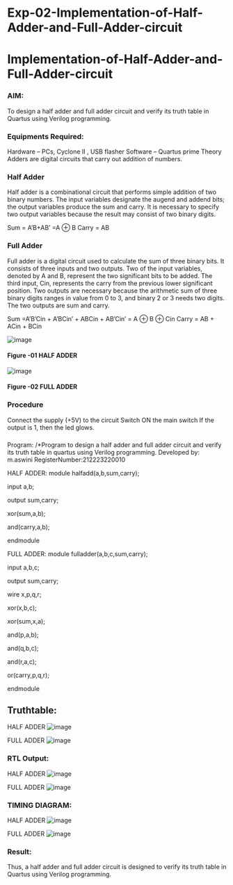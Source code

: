 # Exp-02-Implementation-of-Half-Adder-and-Full-Adder-circuit

# Implementation-of-Half-Adder-and-Full-Adder-circuit
### AIM:
To design a half adder and full adder circuit and verify its truth table in Quartus using Verilog programming.

### Equipments Required:
Hardware – PCs, Cyclone II , USB flasher
Software – Quartus prime
Theory
Adders are digital circuits that carry out addition of numbers.

### Half Adder
Half adder is a combinational circuit that performs simple addition of two binary numbers. The input variables designate the augend and addend bits; the output variables produce the sum and carry. It is necessary to specify two output variables because the result may consist of two binary digits.

Sum = A’B+AB’ =A ⊕ B Carry = AB

### Full Adder
Full adder is a digital circuit used to calculate the sum of three binary bits. It consists of three inputs and two outputs. Two of the input variables, denoted by A and B, represent the two significant bits to be added. The third input, Cin, represents the carry from the previous lower significant position. Two outputs are necessary because the arithmetic sum of three binary digits ranges in value from 0 to 3, and binary 2 or 3 needs two digits. The two outputs are sum and carry.

Sum =A’B’Cin + A’BCin’ + ABCin + AB’Cin’ = A ⊕ B ⊕ Cin Carry = AB + ACin + BCin

 ![image](https://user-images.githubusercontent.com/36288975/163552156-a13e5a56-c638-4110-97d9-8896907c8d25.png)

#### Figure -01 HALF ADDER 


![image](https://user-images.githubusercontent.com/36288975/163552057-b3547877-6d07-45b4-b7e0-bcfebfad9e1d.png)

#### Figure -02 FULL ADDER 

### Procedure

Connect the supply (+5V) to the circuit
Switch ON the main switch
If the output is 1, then the led glows.
### 
Program:
/*Program to design a half adder and full adder circuit and verify its truth table in quartus using Verilog programming.
Developed by: m.aswini
RegisterNumber:212223220010

HALF ADDER:
module halfadd(a,b,sum,carry);

input a,b;

output sum,carry;

xor(sum,a,b);

and(carry,a,b);

endmodule

FULL ADDER:
module fulladder(a,b,c,sum,carry);

input a,b,c;

output sum,carry;

wire x,p,q,r;

xor(x,b,c);

xor(sum,x,a);

and(p,a,b);

and(q,b,c);

and(r,a,c);

or(carry,p,q,r);

endmodule  

## Truthtable:
 HALF ADDER
 ![image](https://github.com/aswini068/Exp-02-Implementation-of-Half-Adder-and-Full-Adder-circuit/assets/149219827/1ae32766-571a-4a9a-a998-d1bffca95634)

FULL ADDER
![image](https://github.com/aswini068/Exp-02-Implementation-of-Half-Adder-and-Full-Adder-circuit/assets/149219827/9917e5f3-5f44-4a74-98b3-cf941ef94242)

### RTL Output:
HALF ADDER
![image](https://github.com/aswini068/Exp-02-Implementation-of-Half-Adder-and-Full-Adder-circuit/assets/149219827/dafbb14f-791e-4d83-9528-605cfb3d73b1)

FULL ADDER
![image](https://github.com/aswini068/Exp-02-Implementation-of-Half-Adder-and-Full-Adder-circuit/assets/149219827/6c9176f7-1766-42dd-b7dd-431fea5dd59f)

### TIMING DIAGRAM:
HALF ADDER
![image](https://github.com/aswini068/Exp-02-Implementation-of-Half-Adder-and-Full-Adder-circuit/assets/149219827/afab82b6-f85e-4d47-9183-ff192a008e8b)

FULL ADDER
![image](https://github.com/aswini068/Exp-02-Implementation-of-Half-Adder-and-Full-Adder-circuit/assets/149219827/f5875321-a3e7-405b-b70d-7e5dd9117cbf)

### Result:
Thus, a half adder and full adder circuit is designed to verify its truth table in Quartus using Verilog programming.
